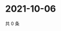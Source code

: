 # 2021-10-06

共 0 条

<!-- BEGIN WEIBO -->
<!-- 最后更新时间 Wed Oct 06 2021 08:31:34 GMT+0800 (China Standard Time) -->

<!-- END WEIBO -->

